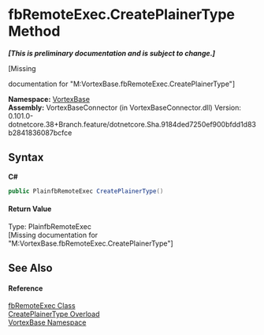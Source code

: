 # fbRemoteExec.CreatePlainerType Method 
 _**\[This is preliminary documentation and is subject to change.\]**_

\[Missing <summary> documentation for "M:VortexBase.fbRemoteExec.CreatePlainerType"\]

**Namespace:**&nbsp;<a href="N_VortexBase.md">VortexBase</a><br />**Assembly:**&nbsp;VortexBaseConnector (in VortexBaseConnector.dll) Version: 0.101.0-dotnetcore.38+Branch.feature/dotnetcore.Sha.9184ded7250ef900bfdd1d83b2841836087bcfce

## Syntax

**C#**<br />
``` C#
public PlainfbRemoteExec CreatePlainerType()
```


#### Return Value
Type: PlainfbRemoteExec<br />\[Missing <returns> documentation for "M:VortexBase.fbRemoteExec.CreatePlainerType"\]

## See Also


#### Reference
<a href="T_VortexBase_fbRemoteExec.md">fbRemoteExec Class</a><br /><a href="Overload_VortexBase_fbRemoteExec_CreatePlainerType.md">CreatePlainerType Overload</a><br /><a href="N_VortexBase.md">VortexBase Namespace</a><br />